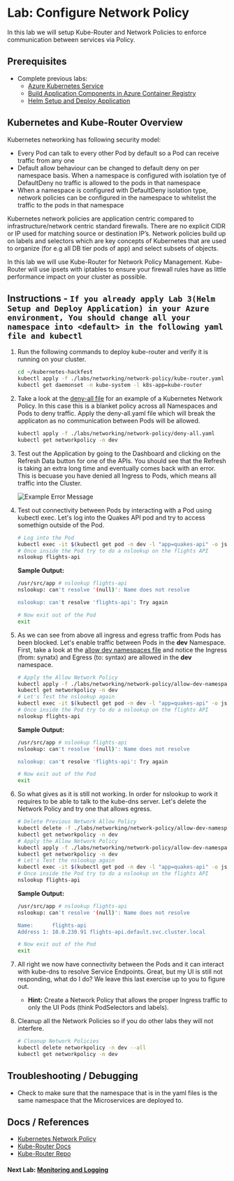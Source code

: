 # Lab: Configure Network Policy

In this lab we will setup Kube-Router and Network Policies to enforce communication between services via Policy.

## Prerequisites

* Complete previous labs:
    * [Azure Kubernetes Service](../../create-aks-cluster/README.md)
    * [Build Application Components in Azure Container Registry](../../build-application/README.md)
    * [Helm Setup and Deploy Application](../../helm-setup-deploy/README.md)

## Kubernetes and Kube-Router Overview

Kubernetes networking has following security model:

* Every Pod can talk to every other Pod by default so a Pod can receive traffic from any one
* Default allow behaviour can be changed to default deny on per namespace basis. When a namespace is configured with isolation tye of DefaultDeny no traffic is allowed to the pods in that namespace
* When a namespace is configured with DefaultDeny isolation type, network policies can be configured in the namespace to whitelist the traffic to the pods in that namespace

Kubernetes network policies are application centric compared to infrastructure/network centric standard firewalls. There are no explicit CIDR or IP used for matching source or destination IP’s. Network policies build up on labels and selectors which are key concepts of Kubernetes that are used to organize (for e.g all DB tier pods of app) and select subsets of objects.

In this lab we will use Kube-Router for Network Policy Management. Kube-Router will use ipsets with iptables to ensure your firewall rules have as little performance impact on your cluster as possible.

## Instructions  - `If you already apply Lab 3(Helm Setup and Deploy Application) in your Azure environment, You should change all your namespace into <default> in the following yaml file and kubectl`

1. Run the following commands to deploy kube-router and verify it is running on your cluster.

   ```bash
   cd ~/kubernetes-hackfest
   kubectl apply -f ./labs/networking/network-policy/kube-router.yaml
   kubectl get daemonset -n kube-system -l k8s-app=kube-router
   ```

2. Take a look at the [deny-all file](deny-all.yaml) for an example of a Kubernetes Network Policy. In this case this is a blanket policy across all Namespaces and Pods to deny traffic. Apply the deny-all.yaml file which will break the applicaton as no communication between Pods will be allowed.

    ```bash
    kubectl apply -f ./labs/networking/network-policy/deny-all.yaml
    kubectl get networkpolicy -n dev
    ```

3. Test out the Application by going to the Dashboard and clicking on the Refresh Data button for one of the APIs. You should see that the Refresh is taking an extra long time and eventually comes back with an error. This is becuase you have denied all Ingress to Pods, which means all traffic into the Cluster.

    ![Example Error Message](img-refresh-error.png "Error from Data Refresh")

4. Test out connectivity between Pods by interacting with a Pod using kubectl exec. Let's log into the Quakes API pod and try to access somethign outside of the Pod.

    ```bash
    # Log into the Pod
    kubectl exec -it $(kubectl get pod -n dev -l "app=quakes-api" -o jsonpath='{.items[0].metadata.name}') -- /bin/sh
    # Once inside the Pod try to do a nslookup on the flights API
    nslookup flights-api
    ```

    **Sample Output:**
    ```bash
    /usr/src/app # nslookup flights-api
    nslookup: can't resolve '(null)': Name does not resolve

    nslookup: can't resolve 'flights-api': Try again
    ```

    ```bash
    # Now exit out of the Pod
    exit
    ```

5. As we can see from above all ingress and egress traffic from Pods has been blocked. Let's enable traffic between Pods in the **dev** Namespace. First, take a look at the [allow dev namespaces file](allow-dev-namespaces.yaml) and notice the Ingress (from: synatx) and Egress (to: syntax) are allowed in the **dev** namespace.

    ```bash
    # Apply the Allow Network Policy
    kubectl apply -f ./labs/networking/network-policy/allow-dev-namespace.yaml
    kubectl get networkpolicy -n dev
    # Let's Test the nslookup again
    kubectl exec -it $(kubectl get pod -n dev -l "app=quakes-api" -o jsonpath='{.items[0].metadata.name}') -- /bin/sh
    # Once inside the Pod try to do a nslookup on the flights API
    nslookup flights-api
    ```

    **Sample Output:**
    ```bash
    /usr/src/app # nslookup flights-api
    nslookup: can't resolve '(null)': Name does not resolve

    nslookup: can't resolve 'flights-api': Try again
    ```

    ```bash
    # Now exit out of the Pod
    exit
    ```

6. So what gives as it is still not working. In order for nslookup to work it requires to be able to talk to the kube-dns server. Let's delete the Network Policy and try one that allows egress.

    ```bash
    # Delete Previous Network Allow Policy
    kubectl delete -f ./labs/networking/network-policy/allow-dev-namespace.yaml
    kubectl get networkpolicy -n dev
    # Apply the Allow Network Policy
    kubectl apply -f ./labs/networking/network-policy/allow-dev-namespace-with-egress.yaml
    kubectl get networkpolicy -n dev
    # Let's Test the nslookup again
    kubectl exec -it $(kubectl get pod -n dev -l "app=quakes-api" -o jsonpath='{.items[0].metadata.name}') -- /bin/sh
    # Once inside the Pod try to do a nslookup on the flights API
    nslookup flights-api
    ```

    **Sample Output:**
    ```bash
    /usr/src/app # nslookup flights-api
    nslookup: can't resolve '(null)': Name does not resolve

    Name:      flights-api
    Address 1: 10.0.230.91 flights-api.default.svc.cluster.local
    ```

    ```bash
    # Now exit out of the Pod
    exit
    ```

7. All right we now have connectivity between the Pods and it can interact with kube-dns to resolve Service Endpoints. Great, but my UI is still not responding, what do I do? We leave this last exercise up to you to figure out.

    * **Hint:** Create a Network Policy that allows the proper Ingress traffic to only the UI Pods (think PodSelectors and labels).

8. Cleanup all the Network Policies so if you do other labs they will not interfere.

    ```bash
    # Cleanup Network Policies
    kubectl delete networkpolicy -n dev --all
    kubectl get networkpolicy -n dev
    ```

## Troubleshooting / Debugging

* Check to make sure that the namespace that is in the yaml files is the same namespace that the Microservices are deployed to.

## Docs / References

* [Kubernetes Network Policy](https://kubernetes.io/docs/concepts/services-networking/network-policies/)
* [Kube-Router Docs](https://www.kube-router.io/)
* [Kube-Router Repo](https://github.com/cloudnativelabs/kube-router)

#### Next Lab: [Monitoring and Logging](../../monitoring-logging/README.md)
